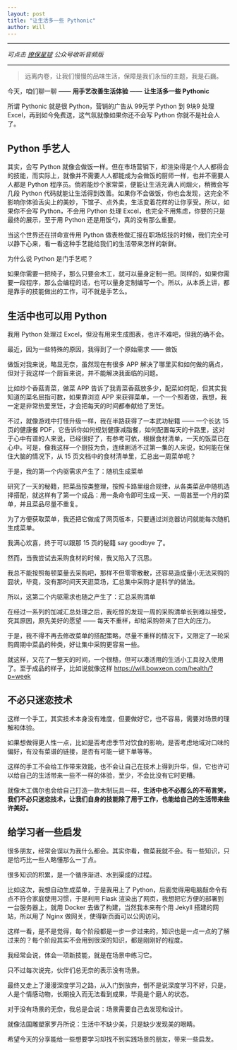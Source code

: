 ```yaml
---
layout: post
title: "让生活多一些 Pythonic"
author: Will
---
```


----

*可点击 [撩保星球](https://mp.weixin.qq.com/s/Qu6mraUMit7e5vZQWu312Q) 公众号收听音频版*

----

> 远离内卷，让我们慢慢的品味生活，保障是我们永恒的主题，我是石巍。

今天，咱们聊一聊 —— **用手艺改善生活体验** —— **让生活多一些 Pythonic**

所谓 Pythonic 就是很 Python，营销的广告从 99元学 Python 到 9块9 处理 Excel，再到如今免费送，这气氛就像如果你还不会写 Python 你就不是社会人了。

## Python 手艺人

其实，会写 Python 就像会做饭一样。但在市场营销下，却渲染得是个人人都得会的技能，而实际上，就像并不需要人人都能成为会做饭的厨师一样，也并不需要人人都是 Python 程序员。倘若能炒个家常菜，便能让生活充满人间烟火，稍微会写几段 Python 代码就能让生活得到改善。如果你不会做饭，你也会发现，这完全不影响你体验舌尖上的美妙，下馆子、点外卖，生活变着花样的让你享受。所以，如果你不会写 Python，不会用 Python 处理 Excel，也完全不用焦虑，你要的只是最终的展示，至于用 Python 还是用饭勺，真的没有那么重要。

当这个世界还在拼命宣传用 Python 做表格做汇报在职场炫技的时候，我们完全可以静下心来，看一看这种手艺能给我们的生活带来怎样的新鲜。

为什么说 Python 是门手艺呢？

如果你需要一把椅子，那么只要会木工，就可以量身定制一把。同样的，如果你需要一段程序，那么会编程的话，也可以量身定制编写一个。所以，从本质上讲，都是靠手的技能做出的工作，可不就是手艺么。

## 生活中也可以用 Python

我用 Python 处理过 Excel，但没有用来生成图表，也许不难吧，但我的确不会。

最近，因为一些特殊的原因，我得到了一个原始需求 —— 做饭

做饭对我来说，略显无奈，虽然现在有很多 APP 解决了哪里买和如何做的痛点，但对于我这样一个厨盲来说，并不能解决我面临的问题。

比如炒个香菇青菜，做菜 APP 告诉了我青菜香菇放多少，配菜如何配，但其实我知道的菜名屈指可数，如果靠浏览 APP 来获得菜单，一个一个照着做，我想，我一定是非常热爱烹饪，才会把每天的时间都奉献给了烹饪。

不过，就像游戏中打怪升级一样，我在半路获得了一本武功秘籍 —— 一个长达 15 页的健康餐 PDF，它告诉你如何规划健康减脂餐，如何配置每天的卡路里，这对于心中有谱的人来说，已经很好了，有参考可依，根据食材清单，一天的饭菜已在心中。可是，像我这样一个厨技为负，连续剧活不过第一集的人来说，如何能在保住大脑的情况下，从 15 页文档中的食材清单里，汇总出一周菜单呢？

于是，我的第一个内驱需求产生了：随机生成菜单

研究了一天的秘籍，把菜品按类整理，按照卡路里组合规律，从各类菜品中随机选择搭配，就这样有了第一个成品：用一条命令即可生成一天、一周甚至一个月的菜单，并且菜品尽量不重复。

为了方便获取菜单，我还把它做成了网页版本，只要通过浏览器访问就能每次随机生成菜单。

我满心欢喜，终于可以跟那 15 页的秘籍 say goodbye 了。

然而，当我尝试去采购食材的时候，我又陷入了沉思。

我总不能按照每顿菜量去采购吧，那样不但零零散散，还容易造成量小无法采购的囧状，毕竟，没有那时间天天逛菜场，汇总集中采购才是科学的做法。

所以，这第二个内驱需求也随之产生了：汇总采购清单

在经过一系列的加减汇总处理之后，我吃惊的发现一周的采购清单长到难以接受，究其原因，原先美好的愿望 —— 每天不重样，却给采购带来了巨大的压力。

于是，我不得不再去修改菜单的搭配策略，尽量不重样的情况下，又限定了一轮采购周期中菜品的种类，好让集中采购更容易一些。

就这样，又花了一整天的时间，一个很糙，但可以凑活用的生活小工具投入使用了。至于成品的样子，比如说就像这样 https://will.bowxeon.com/health/?p=week

## 不必只迷恋技术

这样一个手工，其实技术本身没有难度，但要做好它，也不容易，需要对场景的理解和体验。

如果想做得更人性一点，比如是否考虑季节对饮食的影响，是否考虑地域对口味的偏好，有没有菜谱的链接，是否有可能一键下单等等。

这样的手工不会给工作带来效能，也不会让自己在技术上得到升华，但，它也许可以给自己的生活带来一些不一样的体验，至少，不会比没有它时更糟。

就像木工偶尔也会给自己打造一款木制玩具一样，**生活中也不必那么的不苟言笑，我们不必只迷恋技术，让我们自身的技能除了用于工作，也能给自己的生活带来些许美好。**

## 给学习者一些启发

很多朋友，经常会误以为我什么都会。其实你看，做菜我就不会。有一些知识，只是恰巧比一些人略懂那么一丁点。

很多知识的积累，是一个循序渐进、水到渠成的过程。

比如这次，我想自动生成菜单，于是我用上了 Python，后面觉得用电脑敲命令有点不符合家庭使用习惯，于是利用 Flask 渲染出了网页，我想把它方便的部署到一台服务器上，就用 Docker 去做了构建，当然我本来有个用 Jekyll 搭建的网站，所以用了 Nginx 做网关，使得新页面可以公网访问。

这样一看，是不是觉得，每个阶段都是一步一步过来的，知识也是一点一点的了解过来的？每个阶段其实不会用到很深的知识，都是刚刚好的程度。

我经常会说，体会一项新技能，就是在场景中练习它。

只不过每次说完，伙伴们总无奈的表示没有场景。

最终又走上了漫漫深度学习之路，从入门到放弃，倒不是说深度学习不好，只是，人是个情感动物，长期投入而无法看到成果，毕竟是个磨人的状态。

对于没有场景的无奈，我总是会说：场景需要自己去发现和设计。

就像法国雕塑家罗丹所说：生活中不缺少美，只是缺少发现美的眼睛。

希望今天的分享能给一些想要学习却找不到实践场景的朋友，带来一些启发。
